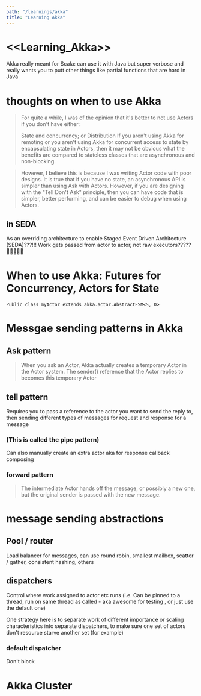 ```yaml
---
path: "/learnings/akka"
title: "Learning Akka"
---
```


# <<Learning_Akka>>

Akka really meant for Scala: can use it with Java but super verbose and really wants you to putt other things like partial functions that are hard in Java

# thoughts on when to use Akka

>For quite a while, I was of the opinion that it's better to not use Actors if you don't have either:
>
>State and concurrency; or
Distribution
If you aren't using Akka for remoting or you aren't using Akka for concurrent access to state by encapsulating state in Actors, then it may not be obvious what the benefits are compared to stateless classes that are asynchronous and non-blocking.

>However, I believe this is because I was writing Actor code with poor designs. It is true that if you have no state, an asynchronous API is simpler than using Ask with Actors. However, if you are designing with the "Tell Don't Ask" principle, then you can have code that is simpler, better performing, and can be easier to debug when using Actors. 

## in SEDA

As an overriding architecture to enable Staged Event Driven Architecture (SEDA)???!!! Work gets passed from actor to actor, not raw executors?????


# When to use Akka: Futures for Concurrency, Actors for State

    Public class myActor extends akka.actor.AbstractFSM<S, D>
    
# Messgae sending patterns in Akka

## Ask pattern

>When you ask an Actor, Akka actually creates a temporary Actor in the Actor system. The sender() reference that the Actor replies to becomes this temporary Actor

## tell pattern

Requires you to pass a reference to the actor you want to send the reply to, then sending different types of messages for request and response for a message 

### (This is called the pipe pattern)

Can also manually create an extra actor aka for response callback composing

### forward pattern 

> The intermediate Actor hands off the message, or possibly a new one, but the original sender is passed with the new message.

# message sending abstractions

## Pool / router 

Load balancer for messages, can use round robin, smallest mailbox, scatter / gather, consistent hashing, others

## dispatchers

Control where work assigned to actor etc runs (i.e. Can be pinned to a thread, run on same thread as called - aka awesome for testing , or just use the default one)

One strategy here is to separate work of different importance or scaling characteristics into separate dispatchers, to make sure one set of actors don't resource starve another set (for example)

### default dispatcher

Don't block

# Akka Cluster
